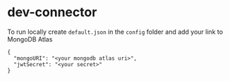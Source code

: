 # dev-connector

To run locally create `default.json` in the `config` folder and add your link to MongoDB Atlas

```
{
  "mongoURI": "<your mongodb atlas uri>",
  "jwtSecret": "<your secret>"
}
```
